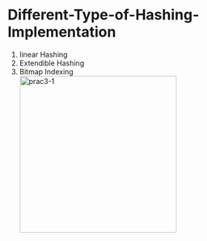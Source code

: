 # Different-Type-of-Hashing-Implementation
<ol>
<li>linear Hashing</li>
<li>Extendible Hashing</li>
<li>Bitmap Indexing</li>
  <img width="310" alt="prac3-1" src="https://user-images.githubusercontent.com/77836568/105609349-b9654500-5dce-11eb-8b84-17c9a183ca1b.png">
</ol>

